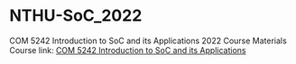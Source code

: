 # NTHU-SoC_2022
COM 5242 Introduction to SoC and its Applications 2022 Course Materials \
Course link: [COM 5242 Introduction to SoC and its Applications](https://youtube.com/playlist?list=PLGchrBIABpxKo7Hx93NeYcNddwojvkNLO)

